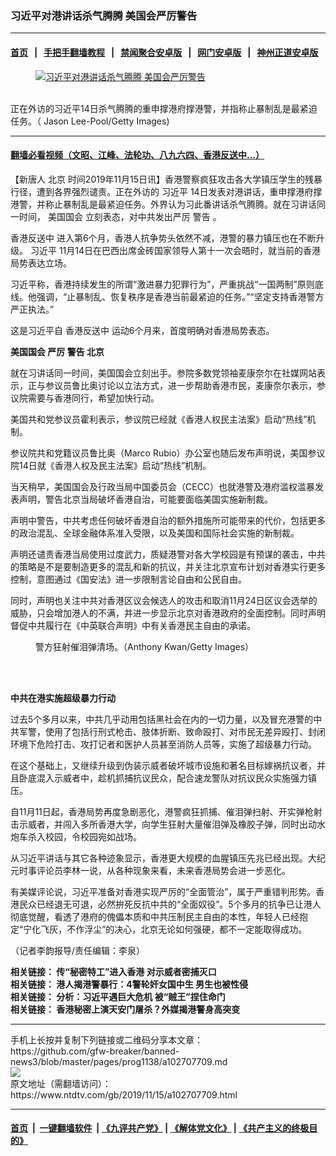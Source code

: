 ### 习近平对港讲话杀气腾腾 美国会严厉警告
------------------------

#### [首页](https://github.com/gfw-breaker/banned-news3/blob/master/README.md) &nbsp;&nbsp;|&nbsp;&nbsp; [手把手翻墙教程](https://github.com/gfw-breaker/guides/wiki) &nbsp;&nbsp;|&nbsp;&nbsp; [禁闻聚合安卓版](https://github.com/gfw-breaker/bn-android) &nbsp;&nbsp;|&nbsp;&nbsp; [网门安卓版](https://github.com/oGate2/oGate) &nbsp;&nbsp;|&nbsp;&nbsp; [神州正道安卓版](https://github.com/SzzdOgate/update) 



<div><div class="featured_image">
 <a href="https://i.ntdtv.com/assets/uploads/2019/11/es-1180308653.jpg" target="_blank">
  <figure>
   <img alt="习近平对港讲话杀气腾腾 美国会严厉警告" src="https://i.ntdtv.com/assets/uploads/2019/11/es-1180308653-800x450.jpg"/>
  </figure><br/>
 </a>
 <span class="caption">
  正在外访的习近平14日杀气腾腾的重申撑港府撑港警，并指称止暴制乱是最紧迫任务。（ Jason Lee-Pool/Getty Images)
 </span>
</div>
</div><hr/>

#### [翻墙必看视频（文昭、江峰、法轮功、八九六四、香港反送中...）](https://github.com/gfw-breaker/banned-news3/blob/master/pages/links.md)

<div><div class="post_content" itemprop="articleBody">
 <p>
  【新唐人
  <ok href="https://www.ntdtv.com/gb/北京.htm">
   北京
  </ok>
  时间2019年11月15日讯】香港警察疯狂攻击各大学镇压学生的残暴行径，遭到各界强烈谴责。正在外访的
  <ok href="https://www.ntdtv.com/gb/习近平.htm">
   习近平
  </ok>
  14日发表对港讲话，重申撑港府撑港警，并称止暴制乱是最紧迫任务。外界认为习此番讲话杀气腾腾。就在习讲话同一时间，
  <ok href="https://www.ntdtv.com/gb/美国国会.htm">
   美国国会
  </ok>
  立刻表态，对中共发出严厉
  <ok href="https://www.ntdtv.com/gb/警告.htm">
   警告
  </ok>
  。
 </p>
 <p>
  <ok href="https://www.ntdtv.com/gb/prog422848.htm">
   香港反送中
  </ok>
  进入第6个月，香港人抗争势头依然不减，港警的暴力镇压也在不断升级。
  <ok href="https://www.ntdtv.com/gb/习近平.htm">
   习近平
  </ok>
  11月14日在巴西出席金砖国家领导人第十一次会晤时，就当前的香港局势表达立场。
 </p>
 <p>
  习近平称，香港持续发生的所谓“激进暴力犯罪行为”，严重挑战“一国两制”原则底线。他强调，“止暴制乱、恢复秩序是香港当前最紧迫的任务。”“坚定支持香港警方严正执法。”
 </p>
 <p>
  这是习近平自
  <ok href="https://www.ntdtv.com/gb/prog422848.htm">
   香港反送中
  </ok>
  运动6个月来，首度明确对香港局势表态。
 </p>
 <p>
  <strong>
   <ok href="https://www.ntdtv.com/gb/美国国会.htm">
    美国国会
   </ok>
   严厉
   <ok href="https://www.ntdtv.com/gb/警告.htm">
    警告
   </ok>
   <ok href="https://www.ntdtv.com/gb/北京.htm">
    北京
   </ok>
  </strong>
 </p>
 <p>
  就在习讲话同一时间，美国国会立刻出手。参院多数党领袖麦康奈尔在社媒网站表示，正与参议员鲁比奥讨论以立法方式，进一步帮助香港市民，麦康奈尔表示，参议院需要与香港同行，希望加快行动。
 </p>
 <p>
  美国共和党参议员霍利表示，参议院已经就《香港人权民主法案》启动“热线”机制。
 </p>
 <p>
  参议院共和党籍议员鲁比奥（Marco Rubio）办公室也随后发布声明说，美国参议院14日就《香港人权及民主法案》启动“热线”机制。
 </p>
 <p>
  当天稍早，美国国会及行政当局中国委员会（CECC）也就港警及港府滥权滥暴发表声明，警告北京当局破坏香港自治，可能要面临美国实施新制裁。
 </p>
 <p>
  声明中警告，中共考虑任何破坏香港自治的额外措施所可能带来的代价，包括更多的政治混乱、全球金融体系准入受限，以及美国和国际社会实施的新制裁。
 </p>
 <p>
  声明还谴责香港当局使用过度武力，质疑港警对各大学校园是有预谋的袭击，中共的策略是不是要制造更多的混乱和新的抗议，并关注北京宣布计划对香港实行更多控制，意图通过《国安法》进一步限制言论自由和公民自由。
 </p>
 <p>
  同时，声明也关注中共对香港区议会候选人的攻击和取消11月24日区议会选举的威胁，只会增加港人的不满，并进一步显示北京对香港政府的全面控制。同时声明督促中共履行在《中英联合声明》中有关香港民主自由的承诺。
 </p>
 <figure class="wp-caption alignnone" id="attachment_102699048" style="width: 600px">
  <ok href="https://i.ntdtv.com/assets/uploads/2019/11/gettyimages-1179430033-594x594.jpg">
   <img alt="" class="size-medium wp-image-102699048" src="https://i.ntdtv.com/assets/uploads/2019/11/gettyimages-1179430033-594x594-600x400.jpg"/>
  </ok>
  <br/><figcaption class="wp-caption-text">
   警方狂射催泪弹清场。（Anthony Kwan/Getty Images）
  </figcaption><br/>
 </figure><br/>
 <p>
  <strong>
   中共在港实施超级暴力行动
  </strong>
 </p>
 <p>
  过去5个多月以来，中共几乎动用包括黑社会在内的一切力量，以及冒充港警的中共军警，使用了包括行刑式枪击、肢体折断、致命殴打、对市民无差异殴打、封闭环境下危险打击、攻打记者和医护人员甚至消防人员等，实施了超级暴力行动。
 </p>
 <p>
  在这个基础上，又继续升级到伪装示威者破坏城市设施和著名目标嫁祸抗议者，并且卧底混入示威者中，趁机抓捕抗议民众，配合速龙警队对抗议民众实施强力镇压。
 </p>
 <p>
  自11月11日起，香港局势再度急剧恶化，港警疯狂抓捕、催泪弹扫射、开实弹枪射击示威者，并闯入多所香港大学，向学生狂射大量催泪弹及橡胶子弹，同时出动水炮车杀入校园，令校园宛如战场。
 </p>
 <p>
  从习近平讲话与其它各种迹象显示，香港更大规模的血腥镇压先兆已经出现。大纪元时事评论员李林一说，从各种现象来看，未来香港局势会进一步恶化。
 </p>
 <p>
  有美媒评论说，习近平准备对香港实现严厉的“全面管治”，属于严重错判形势。香港民众已经退无可退，必然拚死反抗中共的“全面奴役”。5个多月的抗争已让港人彻底觉醒，看透了港府的傀儡本质和中共压制民主自由的本性，年轻人已经抱定“宁化飞灰，不作浮尘”的决心，北京无论如何强硬，都不一定能取得成功。
 </p>
 <p>
  （记者李韵报导/责任编辑：李泉）
 </p>
 <p>
  <strong>
   相关链接：
   <ok href="https://www.ntdtv.com/gb/2019/10/15/a102686025.html" rel="noopener" target="_blank">
    传“秘密特工”进入香港 对示威者密捕灭口
   </ok>
  </strong>
  <br/>
  <strong>
   相关链接：
   <ok href="https://www.ntdtv.com/gb/2019/10/26/a102693935.html" rel="noopener" target="_blank">
    港人揭港警暴行：4警轮奸女国中生 男生也被性侵
   </ok>
  </strong>
  <br/>
  <strong>
   相关链接：
   <ok href="https://www.ntdtv.com/gb/2019/09/03/a102656904.html" rel="noopener" target="_blank">
    分析：习近平遇巨大危机 被“贼王”捏住命门
   </ok>
  </strong>
  <br/>
  <strong>
   相关链接：
   <ok href="https://www.ntdtv.com/gb/2019/11/15/a102707742.html" rel="noopener" target="_blank">
    香港秘密上演天安门屠杀？外媒揭港警身高突变
   </ok>
  </strong>
 </p>
 <div class="single_ad">
 </div>
</div>
</div>
<hr/>
手机上长按并复制下列链接或二维码分享本文章：<br/>
https://github.com/gfw-breaker/banned-news3/blob/master/pages/prog1138/a102707709.md <br/>
<a href='https://github.com/gfw-breaker/banned-news3/blob/master/pages/prog1138/a102707709.md'><img src='https://github.com/gfw-breaker/banned-news3/blob/master/pages/prog1138/a102707709.md.png'/></a> <br/>
原文地址（需翻墙访问）：https://www.ntdtv.com/gb/2019/11/15/a102707709.html


------------------------
#### [首页](https://github.com/gfw-breaker/banned-news3/blob/master/README.md) &nbsp;|&nbsp; [一键翻墙软件](https://github.com/gfw-breaker/nogfw/blob/master/README.md) &nbsp;| [《九评共产党》](https://github.com/gfw-breaker/9ping.md/blob/master/README.md#九评之一评共产党是什么) | [《解体党文化》](https://github.com/gfw-breaker/jtdwh.md/blob/master/README.md) | [《共产主义的终极目的》](https://github.com/gfw-breaker/gczydzjmd.md/blob/master/README.md)


<img src='http://gfw-breaker.win/banned-news3/pages/prog1138/a102707709.md' width='0px' height='0px'/>